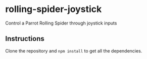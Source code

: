 # rolling-spider-joystick
Control a Parrot Rolling Spider through joystick inputs 

## Instructions
Clone the repository and `npm install` to get all the dependencies.
